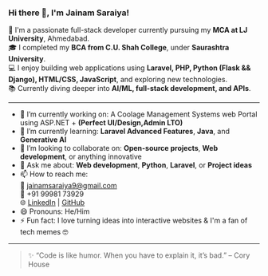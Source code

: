 ### Hi there 👋, I'm Jainam Saraiya!

🚀 I'm a passionate full-stack developer currently pursuing my **MCA at LJ University**, Ahmedabad.  
🎓 I completed my **BCA from C.U. Shah College**, under **Saurashtra University**.  
💻 I enjoy building web applications using **Laravel, PHP, Python (Flask && Django), HTML/CSS, JavaScript**, and exploring new technologies.  
📚 Currently diving deeper into **AI/ML, full-stack development, and APIs**.

---

- 🔭 I’m currently working on: A Coolage Management Systems web Portal using ASP.NET + **(Perfect UI/Design,Admin LTO)**  
- 🌱 I’m currently learning: **Laravel Advanced Features**, **Java**, and **Generative AI**  
- 👯 I’m looking to collaborate on: **Open-source projects**, **Web development**, or anything innovative  
- 💬 Ask me about: **Web development**, **Python**, **Laravel**, or **Project ideas**  
- 📫 How to reach me:  
  📧 jainamsaraiya9@gmail.com  
  📱 +91 99981 73929  
  🌐 [LinkedIn](https://www.linkedin.com/in/jainam-bharvad?utm_source=share&utm_campaign=share_via&utm_content=profile&utm_medium=android_app) | [GitHub](https://github.com/jainambharvad9)  
- 😄 Pronouns: He/Him  
- ⚡ Fun fact: I love turning ideas into interactive websites & I'm a fan of tech memes 🤓

---

> ✨ “Code is like humor. When you have to explain it, it’s bad.” – Cory House  

<!---
jainambharvad9/jainambharvad9 is a ✨ special ✨ repository because its `README.md` (this file) appears on your GitHub profile.
You can click the Preview link to take a look at your changes.
--->
